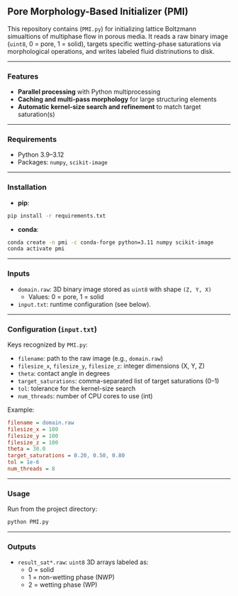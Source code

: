 ## Pore Morphology-Based Initializer (PMI)

This repository contains (`PMI.py`) for initializing lattice Boltzmann simualtions of multiphase flow in porous media. It reads a raw binary image (`uint8`, 0 = pore, 1 = solid), targets specific wetting-phase saturations via morphological operations, and writes labeled fluid distrinutions to disk.

---

### Features
- **Parallel processing** with Python multiprocessing
- **Caching and multi-pass morphology** for large structuring elements
- **Automatic kernel-size search and refinement** to match target saturation(s)

---

### Requirements
- Python 3.9–3.12
- Packages: `numpy`, `scikit-image`

---

### Installation

- **pip**:

```bash
pip install -r requirements.txt
```

- **conda**:

```bash
conda create -n pmi -c conda-forge python=3.11 numpy scikit-image
conda activate pmi
```

---

### Inputs
- `domain.raw`: 3D binary image stored as `uint8` with shape `(Z, Y, X)`
  - Values: 0 = pore, 1 = solid
- `input.txt`: runtime configuration (see below).

---

### Configuration (`input.txt`)
Keys recognized by `PMI.py`:

- `filename`: path to the raw image (e.g., `domain.raw`)
- `filesize_x`, `filesize_y`, `filesize_z`: integer dimensions (X, Y, Z)
- `theta`: contact angle in degrees
- `target_saturations`: comma-separated list of target saturations (0–1)
- `tol`: tolerance for the kernel-size search
- `num_threads`: number of CPU cores to use (int)

Example:

```ini
filename = domain.raw
filesize_x = 100
filesize_y = 100
filesize_z = 100
theta = 30.0
target_saturations = 0.20, 0.50, 0.80
tol = 1e-6
num_threads = 8
```
---

### Usage
Run from the project directory:

```bash
python PMI.py
```
---

### Outputs
- `result_sat*.raw`: `uint8` 3D arrays labeled as:
  - 0 = solid
  - 1 = non-wetting phase (NWP)
  - 2 = wetting phase (WP)



